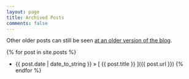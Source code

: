 ```yaml
---
layout: page
title: Archived Posts
comments: false
---
```


Other older posts can still be seen [at an older version of the blog](http://purplecrowlidar.blogspot.ca).

{% for post in site.posts %}
  * {{ post.date | date_to_string }} &raquo; [ {{ post.title }} ]({{ post.url }})
{% endfor %}

